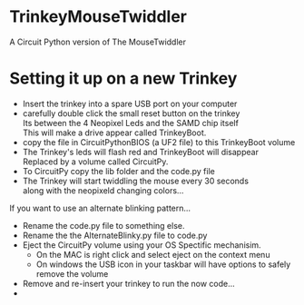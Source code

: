 # TrinkeyMouseTwiddler
A Circuit Python version of The MouseTwiddler

# Setting it up on a new Trinkey
- Insert the trinkey into a spare USB port on your computer
- carefully double click the small reset button on the trinkey <br>
    Its between the 4 Neopixel Leds and the SAMD chip itself<br>
    This will make a drive appear called TrinkeyBoot.
- copy the file in CircuitPythonBIOS (a UF2 file) to this TrinkeyBoot volume
- The Trinkey's leds will flash red and TrinkeyBoot will disappear<br>
    Replaced by a volume called CircuitPy.
- To CircuitPy copy the lib folder and the code.py file
- The Trinkey will start twiddling the mouse every 30 seconds<br>
    along with the neopixeld changing colors...

If you want to use an alternate blinking pattern...

- Rename the code.py file to something else.
- Rename the the AlternateBlinky.py file to code.py
- Eject the CircuitPy volume using your OS Spectific mechanisim.
    - On the MAC is right click and select eject on the context menu
    - On windows the USB icon in your taskbar will have options to safely remove the volume
- Remove and re-insert your trinkey to run the now code...
-   
